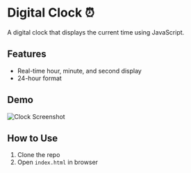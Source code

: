 # Digital Clock ⏰

A digital clock that displays the current time using JavaScript.

## Features
- Real-time hour, minute, and second display
-  24-hour format 

## Demo
![Clock Screenshot](screenshot.png)

## How to Use
1. Clone the repo
2. Open `index.html` in browser
